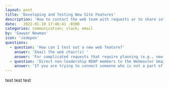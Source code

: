 ```yaml
---
layout: post
title: 'Developing and Testing New Site Features'
description: 'How to contact the web team with requests or to share information'
date:   2022-01-10 17:46:41 -0300
categories: communication; slack; email
by: 'Sawyer Newman'
icon: 'codepen'
questions:
  - question: 'How can I test out a new web feature?'
    answer: 'Email the web chair(s) '
    answer: 'For complicated requests that require planning (e.g., new events, IA changes, new pages, etc.) send an email to the web chair(s) via their personal emails.'
  - question: 'Direct non-leadership RDAP members to the Webmaster Gmail'
    answer: 'If you are trying to connect someone who is not a part of RDAP leadership to the web team, send them to the webmaster@rdapassociation.org email.'
---
```

test test test
